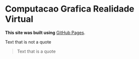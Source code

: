 # Computacao Grafica Realidade Virtual


**This site was built using** [GitHub Pages](https://pages.github.com/).

Text that is not a quote
> Text that is a quote
